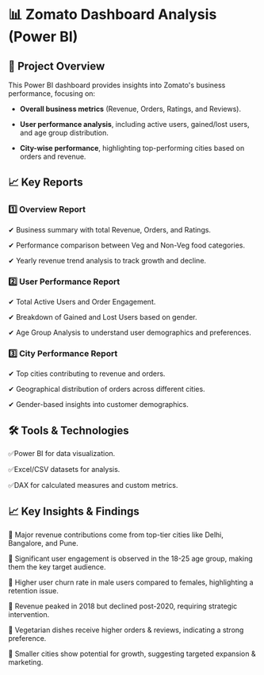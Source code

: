 # 📊 Zomato Dashboard Analysis (Power BI)
## 📌 Project Overview
This Power BI dashboard provides insights into Zomato's business performance, focusing on:

- **Overall business metrics** (Revenue, Orders, Ratings, and Reviews).

- **User performance analysis**, including active users, gained/lost users, and age group distribution.

- **City-wise performance**, highlighting top-performing cities based on orders and revenue.

## 📈 Key Reports
### 1️⃣ Overview Report
✔ Business summary with total Revenue, Orders, and Ratings.

✔ Performance comparison between Veg and Non-Veg food categories.

✔ Yearly revenue trend analysis to track growth and decline.

### 2️⃣ User Performance Report
✔ Total Active Users and Order Engagement.

✔ Breakdown of Gained and Lost Users based on gender.

✔ Age Group Analysis to understand user demographics and preferences.

### 3️⃣ City Performance Report
✔ Top cities contributing to revenue and orders.

✔ Geographical distribution of orders across different cities.

✔ Gender-based insights into customer demographics.

## 🛠️ Tools & Technologies
✅Power BI for data visualization.

✅Excel/CSV datasets for analysis.

✅DAX for calculated measures and custom metrics.

## 📈 Key Insights & Findings
🔹 Major revenue contributions come from top-tier cities like Delhi, Bangalore, and Pune.

🔹 Significant user engagement is observed in the 18-25 age group, making them the key target audience.

🔹 Higher user churn rate in male users compared to females, highlighting a retention issue.

🔹 Revenue peaked in 2018 but declined post-2020, requiring strategic intervention.

🔹 Vegetarian dishes receive higher orders & reviews, indicating a strong preference.

🔹 Smaller cities show potential for growth, suggesting targeted expansion & marketing.
